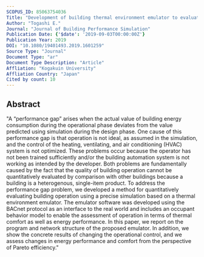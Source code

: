 ```yaml
---
SCOPUS_ID: 85063754036
Title: "Development of building thermal environment emulator to evaluate the performance of the HVAC system operation"
Author: "Togashi E."
Journal: "Journal of Building Performance Simulation"
Publication Date: {'$date': '2019-09-03T00:00:00Z'}
Publication Year: 2019
DOI: "10.1080/19401493.2019.1601259"
Source Type: "Journal"
Document Type: "ar"
Document Type Description: "Article"
Affliation: "Kogakuin University"
Affliation Country: "Japan"
Cited by count: 10
---
```


## Abstract
"A “performance gap” arises when the actual value of building energy consumption during the operational phase deviates from the value predicted using simulation during the design phase. One cause of this performance gap is that operation is not ideal, as assumed in the simulation, and the control of the heating, ventilating, and air conditioning (HVAC) system is not optimized. These problems occur because the operator has not been trained sufficiently and/or the building automation system is not working as intended by the developer. Both problems are fundamentally caused by the fact that the quality of building operation cannot be quantitatively evaluated by comparison with other buildings because a building is a heterogenous, single-item product. To address the performance gap problem, we developed a method for quantitatively evaluating building operation using a precise simulation based on a thermal environment emulator. The emulator software was developed using the BACnet protocol as an interface to the real world and includes an occupant behavior model to enable the assessment of operation in terms of thermal comfort as well as energy performance. In this paper, we report on the program and network structure of the proposed emulator. In addition, we show the concrete results of changing the operational control, and we assess changes in energy performance and comfort from the perspective of Pareto efficiency."
